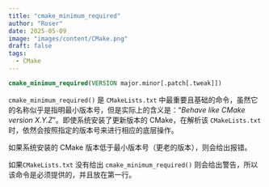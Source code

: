 ```yaml
---
title: "cmake_minimum_required"
author: "Roser"
date: 2025-05-09
image: "images/content/CMake.png"
draft: false
tags:
  - CMake
---
```

```cmake
cmake_minimum_required(VERSION major.minor[.patch[.tweak]])
```

`cmake_minimum_required()` 是 `CMakeLists.txt` 中最重要且基础的命令，虽然它的名称似乎是指明最小版本号，但是实际上的含义是：“*Behave like CMake version X.Y.Z*”。即使系统安装了更新版本的 CMake，在解析该 `CMakeLists.txt` 时，依然会按照指定的版本号来进行相应的底层操作。

如果系统安装的 CMake 版本低于最小版本号（更老的版本），则会给出报错。

如果`CMakeLists.txt` 没有给出 `cmake_minimum_required()` 则会给出警告，所以该命令是必须提供的，并且放在第一行。
